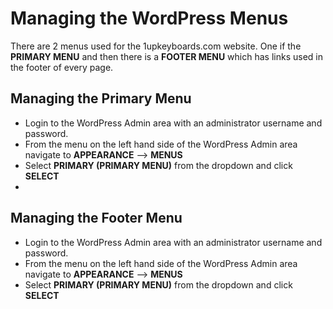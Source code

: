 # Managing the WordPress Menus

There are 2 menus used for the 1upkeyboards.com website. One if the **PRIMARY MENU** and then there is a **FOOTER MENU** which has links used in the footer of every page. 


## Managing the Primary Menu

* Login to the WordPress Admin area with an administrator username and password.
* From the menu on the left hand side of the WordPress Admin area navigate to **APPEARANCE** --> **MENUS** 
* Select **PRIMARY (PRIMARY MENU)** from the dropdown and click **SELECT**
* 

## Managing the Footer Menu

* Login to the WordPress Admin area with an administrator username and password.
* From the menu on the left hand side of the WordPress Admin area navigate to **APPEARANCE** --> **MENUS** 
* Select **PRIMARY (PRIMARY MENU)** from the dropdown and click **SELECT**
